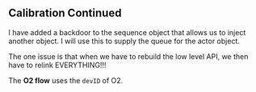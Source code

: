 ## Calibration Continued  

I have added a backdoor to the sequence object that allows us to inject another object.  I will use this to supply the queue for the actor object.


The one issue is that when we have to rebuild the low level API, we then have to relink EVERYTHING!!!

The **O2 flow** uses the ``devID`` of O2.
